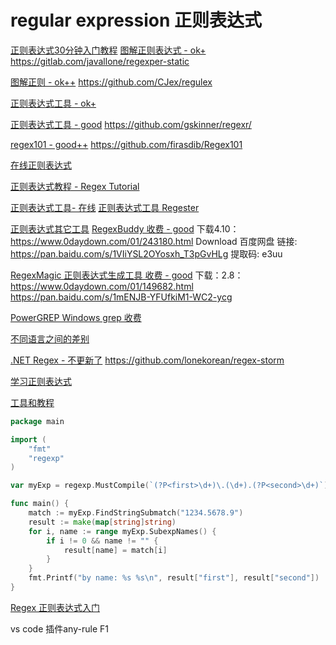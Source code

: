 # regular expression 正则表达式

[正则表达式30分钟入门教程](https://deerchao.cn/tutorials/regex/regex.htm)
[图解正则表达式 - ok+](https://regexper.com/)
https://gitlab.com/javallone/regexper-static

[图解正则 - ok++](https://jex.im/regulex/#!flags=&re=%5E(a%7Cb)*%3F%24)
https://github.com/CJex/regulex


[正则表达式工具 - ok+](http://tool.chinaz.com/regex/)


[正则表达式工具 - good](https://regexr.com/)
https://github.com/gskinner/regexr/

[regex101 - good++](https://regex101.com/)
https://github.com/firasdib/Regex101


[在线正则表达式](http://www.regexe.com/)

[正则表达式教程 - Regex Tutorial](http://www.regular-expressions.info/wordboundaries.html)


[正则表达式工具- 在线](https://deerchao.cn/tools/wegester/)
[正则表达式工具 Regester](https://deerchao.cn/tools/regester/)

[正则表达式其它工具](http://www.regular-expressions.info/tools.html)
[RegexBuddy 收费 - good](http://www.regexbuddy.com/)
下载4.10：https://www.0daydown.com/01/243180.html
Download 百度网盘
链接: https://pan.baidu.com/s/1VIiYSL2OYosxh_T3pGvHLg 提取码: e3uu

[RegexMagic 正则表达式生成工具 收费 - good](https://www.regexmagic.com/)
下载：2.8：https://www.0daydown.com/01/149682.html
https://pan.baidu.com/s/1mENJB-YFUfkiM1-WC2-ycg

[PowerGREP  Windows grep 收费](https://www.powergrep.com/)

[不同语言之间的差别](https://www.regular-expressions.info/refcharacters.html)

[.NET Regex - 不更新了](http://regexstorm.net/)
https://github.com/lonekorean/regex-storm


[学习正则表达式](https://github.com/ziishaned/learn-regex)

[工具和教程](http://www.regexlab.com/zh/mtracer/download.htm)

```go
package main

import (
	"fmt"
	"regexp"
)

var myExp = regexp.MustCompile(`(?P<first>\d+)\.(\d+).(?P<second>\d+)`)

func main() {
	match := myExp.FindStringSubmatch("1234.5678.9")
	result := make(map[string]string)
	for i, name := range myExp.SubexpNames() {
		if i != 0 && name != "" {
			result[name] = match[i]
		}
	}
	fmt.Printf("by name: %s %s\n", result["first"], result["second"])
}
```


[Regex 正则表达式入门](https://www.cnblogs.com/codeshell/p/12825243.html)

vs code 插件any-rule   F1
